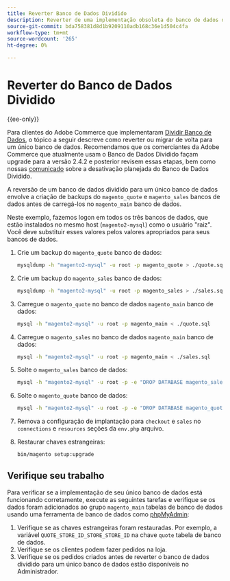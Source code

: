 ```yaml
---
title: Reverter Banco de Dados Dividido
description: Reverter de uma implementação obsoleta do banco de dados dividido para uma única implementação do banco de dados.
source-git-commit: bda758381d8d1b9209110adb168c36e1d504c4fa
workflow-type: tm+mt
source-wordcount: '265'
ht-degree: 0%

---
```



# Reverter do Banco de Dados Dividido

{{ee-only}}

Para clientes do Adobe Commerce que implementaram [Dividir Banco de Dados](multi-master.md), o tópico a seguir descreve como reverter ou migrar de volta para um único banco de dados. Recomendamos que os comerciantes da Adobe Commerce que atualmente usam o Banco de Dados Dividido façam upgrade para a versão 2.4.2 e posterior revisem essas etapas, bem como nossas [comunicado](https://community.magento.com/t5/Magento-DevBlog/Deprecation-of-Split-Database-in-Magento-Commerce/ba-p/465187) sobre a desativação planejada do Banco de Dados Dividido.

A reversão de um banco de dados dividido para um único banco de dados envolve a criação de backups do `magento_quote` e `magento_sales` bancos de dados antes de carregá-los no `magento_main` banco de dados.

Neste exemplo, fazemos logon em todos os três bancos de dados, que estão instalados no mesmo host (`magento2-mysql`) como o usuário &quot;raiz&quot;. Você deve substituir esses valores pelos valores apropriados para seus bancos de dados.

1. Crie um backup do `magento_quote` banco de dados:

   ```bash
   mysqldump -h "magento2-mysql" -u root -p magento_quote > ./quote.sql
   ```

1. Crie um backup do `magento_sales` banco de dados:

   ```bash
   mysqldump -h "magento2-mysql" -u root -p magento_sales > ./sales.sql
   ```

1. Carregue o `magento_quote` no banco de dados `magento_main` banco de dados:

   ```bash
   mysql -h "magento2-mysql" -u root -p magento_main < ./quote.sql
   ```

1. Carregue o `magento_sales` no banco de dados `magento_main` banco de dados:

   ```bash
   mysql -h "magento2-mysql" -u root -p magento_main < ./sales.sql
   ```

1. Solte o `magento_sales` banco de dados:

   ```bash
   mysql -h "magento2-mysql" -u root -p -e "DROP DATABASE magento_sales;"
   ```

1. Solte o `magento_quote` banco de dados:

   ```bash
   mysql -h "magento2-mysql" -u root -p -e "DROP DATABASE magento_quote;"
   ```

1. Remova a configuração de implantação para `checkout` e `sales` no `connections` e `resources` seções da `env.php` arquivo.
1. Restaurar chaves estrangeiras:

   ```bash
   bin/magento setup:upgrade
   ```

## Verifique seu trabalho

Para verificar se a implementação de seu único banco de dados está funcionando corretamente, execute as seguintes tarefas e verifique se os dados foram adicionados ao grupo `magento_main` tabelas de banco de dados usando uma ferramenta de banco de dados como [phpMyAdmin](https://devdocs.magento.com/guides/v2.4/install-gde/prereq/optional.html#install-optional-phpmyadmin):

1. Verifique se as chaves estrangeiras foram restauradas. Por exemplo, a variável `QUOTE_STORE_ID_STORE_STORE_ID` na chave `quote` tabela de banco de dados.
1. Verifique se os clientes podem fazer pedidos na loja.
1. Verifique se os pedidos criados antes de reverter o banco de dados dividido para um único banco de dados estão disponíveis no Administrador.
